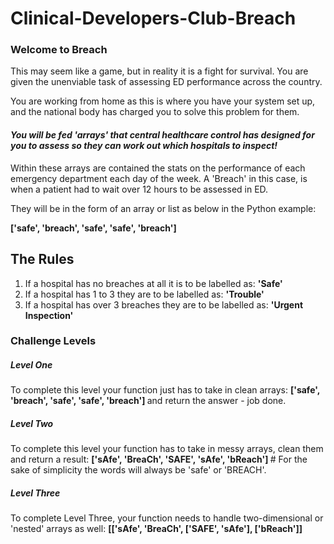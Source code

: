 # Clinical-Developers-Club-Breach

<h3> Welcome to Breach </h3>
<p>
This may seem like a game, but in reality it is a fight for survival. You are given the unenviable task of assessing ED performance across the country.

You are working from home as this is where you have your system set up, and the national body has charged you to solve this problem for them.
</p>
<h4><em> You will be fed 'arrays' that central healthcare control has designed for you to assess so they can work out which hospitals to inspect!</em></h4>
<p>
Within these arrays are contained the stats on the performance of each emergency department each day of the week. A 'Breach' in this case, is when a patient had to wait over 12 hours to be assessed in ED.

They will be in the form of an array or list as below in the Python example:
</p>
<b> ['safe', 'breach', 'safe', 'safe', 'breach'] </b>

<h2> The Rules </h2>
<ol>
  <li>If a hospital has no breaches at all it is to be labelled as: <b> 'Safe' </b></li>
  <li>If a hospital has 1 to 3 they are to be labelled as: <b> 'Trouble' </b></li>
  <li>If a hospital has over 3 breaches they are to be labelled as: <b> 'Urgent Inspection' </b></li>
</ol>

<h3> Challenge Levels </h3>

<h5> Level One </h5>
To complete this level your function just has to take in clean arrays: <b> ['safe', 'breach', 'safe', 'safe', 'breach'] </b> and return the answer - job done.

<h5> Level Two </h5>
To complete this level your function has to take in messy arrays, clean them and return a result: <b> ['sAfe', 'BreaCh', 'SAFE', 'sAfe', 'bReach'] </b> # For the sake of simplicity the words will always be 'safe' or 'BREACH'.

<h5> Level Three </h5>
To complete Level Three, your function needs to handle two-dimensional or 'nested' arrays as well: <b> [['sAfe', 'BreaCh', ['SAFE', 'sAfe'], ['bReach']] </b>
<br></br>
